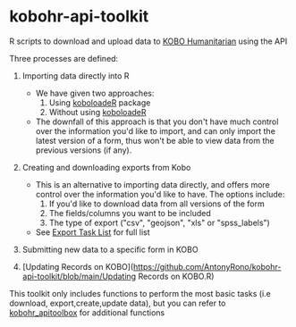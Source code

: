 # kobohr-api-toolkit
R scripts to download and upload data to [KOBO Humanitarian](https://kobo.humanitarianresponse.info/") using the API

Three processes are defined:

1. Importing data directly into R
    * We have given two approaches:
        1. Using [koboloadeR](https://github.com/mrdwab/koboloadeR) package
        1. Without using [koboloadeR](https://github.com/mrdwab/koboloadeR)
    * The downfall of this approach is that you don't have much control over the information you'd like to import, and  can only import the latest version of a form, thus won't be able to view data from the previous versions (if any).
1. Creating and downloading exports from Kobo
    * This is an alternative to importing data directly, and offers more control over the information you'd like to have. The options include:
      1. If you'd like to download data from all versions of the form
      1. The fields/columns you want to be included
      1. The type of export ("csv", "geojson", "xls" or "spss_labels")
    * See [Export Task List](https://kobo.humanitarianresponse.info/exports/) for full list

1. Submitting new data to a specific form in KOBO

1. [Updating Records on KOBO](https://github.com/AntonyRono/kobohr-api-toolkit/blob/main/Updating Records on KOBO.R)

This toolkit only includes functions to perform the most basic tasks (i.e download, export,create,update data), but you can refer to [kobohr_apitoolbox](https://github.com/ppsapkota/kobohr_apitoolbox) for additional functions